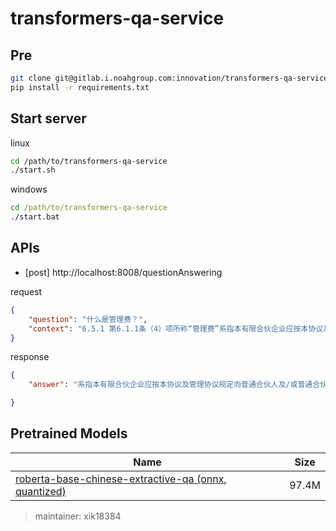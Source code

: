 # transformers-qa-service


## Pre
```bash
git clone git@gitlab.i.noahgroup.com:innovation/transformers-qa-service.git
pip install -r requirements.txt
```

## Start server

linux
```bash
cd /path/to/transformers-qa-service
./start.sh
```

windows
```bat
cd /path/to/transformers-qa-service
./start.bat
```


## APIs

- [post] http://localhost:8008/questionAnswering

request
```json
{
    "question": "什么是管理费？",
    "context": "6.5.1 第6.1.1条（4）项所称“管理费”系指本有限合伙企业应按本协议及管理协议规定向普通合伙人及/或普通合伙人代表本有限合伙企业指定的第三方支付的管理费。6.5.2 管理费按照各项目投资单独核算，各项目投资管理费计算期间为各项目投资对应的出资到账截止日起至本有限合伙企业完全退出该项目投资之日。管理费以项目投资对应的第一个出资到账截止日起一年届满之日及之后每年为一个收费期间，最后一个收费期间为该收费期间起始日起至管理费计算期间届满之日，每个收费期间的应收管理费于该期间起始日前 5 日支付给普通合伙人及/或普通合伙人代表本有限合伙企业指定的第三方。"
}
```

response
```json
{
    "answer": "系指本有限合伙企业应按本协议及管理协议规定向普通合伙人及/或普通合伙人代表本有限合伙企业指定的第三方支付的管理费"

}
```

## Pretrained Models

| Name      | Size |
| ----------- | ----------- |
| [roberta-base-chinese-extractive-qa (onnx, quantized)](https://huggingface.co/uer/roberta-base-chinese-extractive-qa)      | 97.4M       |



> maintainer: xik18384
